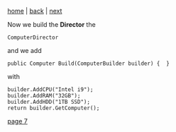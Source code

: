 [home](./page01.md) | [back](./page05.md) | [next](./page07.md)

Now we build the **Director** the
```
ComputerDirector
```
and we add 
```
public Computer Build(ComputerBuilder builder) {  }
```

with
```
builder.AddCPU("Intel i9");
builder.AddRAM("32GB");
builder.AddHDD("1TB SSD");
return builder.GetComputer();
```

[page 7](./page07.md)
